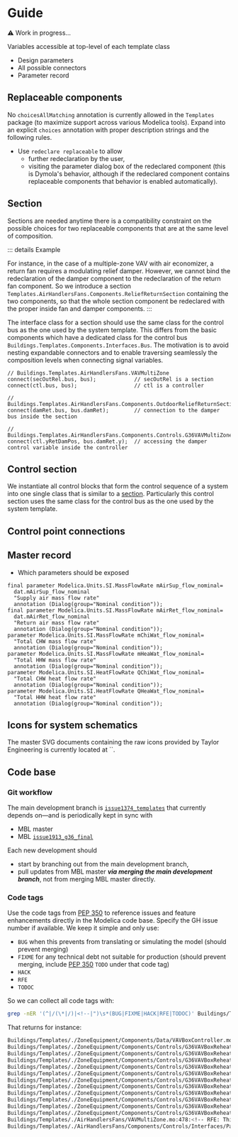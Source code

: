 # Guide

:warning: Work in progress...

Variables accessible at top-level of each template class

- Design parameters
- All possible connectors
- Parameter record



## Replaceable components

No `choicesAllMatching` annotation is currently allowed in the `Templates` package (to maximize support across various Modelica tools).
Expand into an explicit `choices` annotation with proper description strings and the following rules.
- Use `redeclare replaceable` to allow
  - further redeclaration by the user,
  - visiting the parameter dialog box of the redeclared component (this is Dymola's behavior, although if the redeclared component contains replaceable components that behavior is enabled automatically).



## Section

Sections are needed anytime there is a compatibility constraint on the possible choices for two replaceable components that are at the same level of composition.

::: details Example

For instance, in the case of a multiple-zone VAV with air economizer, a return fan requires a modulating relief damper. However, we cannot bind the redeclaration of the damper component to the redeclaration of the return fan component. So we introduce a section `Templates.AirHandlersFans.Components.ReliefReturnSection` containing the two components, so that the whole section component be redeclared with the proper inside fan and damper components.
:::

The interface class for a section should use the same class for the control bus as the one used by the system template.
This differs from the basic components which have a dedicated class for the control bus `Buildings.Templates.Components.Interfaces.Bus`.
The motivation is to avoid nesting expandable connectors and to enable traversing seamlessly the composition levels when connecting signal variables.

```mo
// Buildings.Templates.AirHandlersFans.VAVMultiZone
connect(secOutRel.bus, bus);            // secOutRel is a section
connect(ctl.bus, bus);                  // ctl is a controller

// Buildings.Templates.AirHandlersFans.Components.OutdoorReliefReturnSection
connect(damRet.bus, bus.damRet);        // connection to the damper bus inside the section

// Buildings.Templates.AirHandlersFans.Components.Controls.G36VAVMultiZone
connect(ctl.yRetDamPos, bus.damRet.y);  // accessing the damper control variable inside the controller
```


## Control section

We instantiate all control blocks that form the control sequence of a system into one single class that is similar to a [section](#section).
Particularly this control section uses the same class for the control bus as the one used by the system template.



## Control point connections



## Master record

- Which parameters should be exposed

```mo
final parameter Modelica.Units.SI.MassFlowRate mAirSup_flow_nominal=
  dat.mAirSup_flow_nominal
  "Supply air mass flow rate"
  annotation (Dialog(group="Nominal condition"));
final parameter Modelica.Units.SI.MassFlowRate mAirRet_flow_nominal=
  dat.mAirRet_flow_nominal
  "Return air mass flow rate"
  annotation (Dialog(group="Nominal condition"));
parameter Modelica.Units.SI.MassFlowRate mChiWat_flow_nominal=
  "Total CHW mass flow rate"
  annotation (Dialog(group="Nominal condition"));
parameter Modelica.Units.SI.MassFlowRate mHeaWat_flow_nominal=
  "Total HHW mass flow rate"
  annotation (Dialog(group="Nominal condition"));
parameter Modelica.Units.SI.HeatFlowRate QChiWat_flow_nominal=
  "Total CHW heat flow rate"
  annotation (Dialog(group="Nominal condition"));
parameter Modelica.Units.SI.HeatFlowRate QHeaWat_flow_nominal=
  "Total HHW heat flow rate"
  annotation (Dialog(group="Nominal condition"));
```



## Icons for system schematics

The master SVG documents containing the raw icons provided by Taylor Engineering is currently located at ``.


## Code base

### Git workflow

The main development branch is [`issue1374_templates`](https://github.com/lbl-srg/modelica-buildings/tree/issue1374_templates) that currently depends on&mdash;and is periodically kept in sync with
- MBL master
- MBL [`issue1913_g36_final`](https://github.com/lbl-srg/modelica-buildings/tree/issue1913_g36_final)

Each new development should
- start by branching out from the main development branch,
- pull updates from MBL master ***via merging the main development branch***, not from merging MBL master directly.


### Code tags

Use the code tags from [PEP 350](https://peps.python.org/pep-0350/#mnemonics) to reference issues and feature enhancements directly in the Modelica code base. Specify the GH issue number if available.
We keep it simple and only use:

- `BUG` when this prevents from translating or simulating the model (should prevent merging)
- `FIXME` for any technical debt not suitable for production (should prevent merging, include [PEP 350](https://peps.python.org/pep-0350/#mnemonics) `TODO` under that code tag)
- `HACK`
- `RFE`
- `TODOC`

So we can collect all code tags with:

```sh
grep -nER '(^|/(\*|/)|<!--|")\s*(BUG|FIXME|HACK|RFE|TODOC)' Buildings/Templates/.
```

That returns for instance:

```sh
Buildings/Templates/./ZoneEquipment/Components/Data/VAVBoxController.mo:44:  // FIXME #1913: not in §3.1.2.2 VAV Reheat Terminal Unit
Buildings/Templates/./ZoneEquipment/Components/Controls/G36VAVBoxReheat.mo:29:  FIXME: have_hotWatCoi should not have been deleted, see https://github.com/lbl-srg/modelica-buildings/commit/5d1c7d9bbe17c0049a1fc332005705f35e1593dc#r67866444
Buildings/Templates/./ZoneEquipment/Components/Controls/G36VAVBoxReheat.mo:106:  // FIXME #1913: not in §3.1.1.2 Outdoor Air Ventilation Set Points
Buildings/Templates/./ZoneEquipment/Components/Controls/G36VAVBoxReheat.mo:110:  // FIXME #1913: not in §3.1.2.2 VAV Reheat Terminal Unit.
Buildings/Templates/./ZoneEquipment/Components/Controls/G36VAVBoxReheat.mo:116:  // FIXME #1913: should be inputs such as in Buildings.Controls.OBC.ASHRAE.G36.ThermalZones.Setpoints
Buildings/Templates/./ZoneEquipment/Components/Controls/G36VAVBoxReheat.mo:141:  // HACK: missing default parameter assignment, see non final binding below.
Buildings/Templates/./ZoneEquipment/Components/Controls/G36VAVBoxReheat.mo:178:  // FIXME #1913: occDen should not be exposed.
Buildings/Templates/./ZoneEquipment/Components/Controls/G36VAVBoxReheat.mo:204:    "FIXME #1913: Optimal start using global outdoor air temperature not associated with any AHU"
Buildings/Templates/./ZoneEquipment/Components/Controls/G36VAVBoxReheat.mo:207:    "FIXME #1913: Should be conditional, depending on have_hotWatCoi"
Buildings/Templates/./ZoneEquipment/Components/Controls/G36VAVBoxReheat.mo:210:    "FIXME #1913: Validate override logic: should not be used in simulation"
Buildings/Templates/./ZoneEquipment/Components/Controls/G36VAVBoxReheat.mo:216:    "FIXME #1913: Should be conditional, depending on have_hotWatCoi"
Buildings/Templates/./ZoneEquipment/Components/Controls/G36VAVBoxReheat.mo:219:    "RFE: Set point adjustment by the occupant is not implemented"
Buildings/Templates/./AirHandlersFans/VAVMultiZone.mo:478:<!-- RFE: This should be integrated in the AHU template ultimately. -->
Buildings/Templates/./AirHandlersFans/Components/Controls/Interfaces/PartialVAVMultizone.mo:26:  // RFE #1913: implement computation based on speed if Calculated.
```